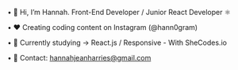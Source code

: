 • 👋 Hi, I’m Hannah. Front-End Developer / Junior React Developer ⚛️

• ❤️ Creating coding content on Instagram (@hann0gram)

• 🌱 Currently studying -> React.js / Responsive - With SheCodes.io

• 📧 Contact: hannahjeanharries@gmail.com

<!---
hann0r/hann0r is a ✨ special ✨ repository because its `README.md` (this file) appears on your GitHub profile.
You can click the Preview link to take a look at your changes.
--->
